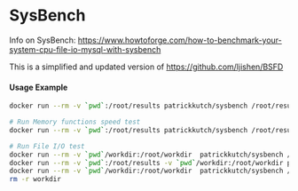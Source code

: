 # SysBench Info on SysBench: https://www.howtoforge.com/how-to-benchmark-your-system-cpu-file-io-mysql-with-sysbenchThis is a simplified and updated version of https://github.com/ljishen/BSFD#### Usage Example```bashdocker run --rm -v `pwd`:/root/results patrickkutch/sysbench /root/results/output_cpu.prof --test=cpu --cpu-max-prime=20000  run# Run Memory functions speed testdocker run --rm -v `pwd`:/root/results patrickkutch/sysbench /root/results/output_memory.prof --test=memory run# Run File I/O testdocker run --rm -v `pwd`/workdir:/root/workdir  patrickkutch/sysbench /root/results/output_fileio.prof --test=fileio --file-num=64 preparedocker run --rm -v `pwd`:/root/results -v `pwd`/workdir:/root/workdir patrickkutch/sysbench /root/results/output_fileio.prof --test=fileio --file-num=64 --file-test-mode=seqrewr rundocker run --rm -v `pwd`/workdir:/root/workdir  patrickkutch/sysbench /root/results/output_fileio.prof --test=fileio cleanuprm -r workdir```